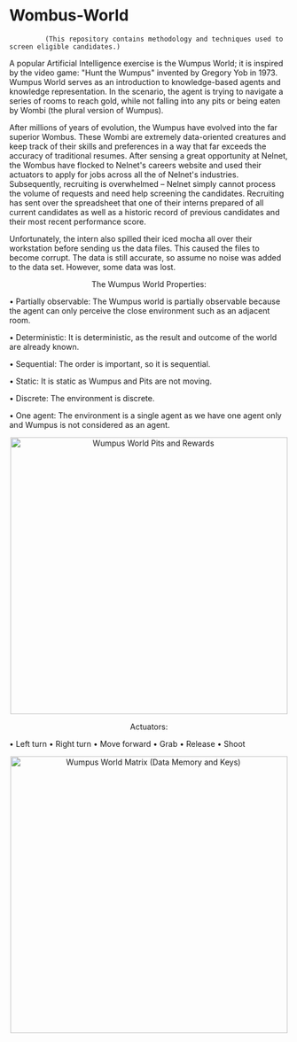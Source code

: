 # Wombus-World
             (This repository contains methodology and techniques used to screen eligible candidates.)

   A popular Artificial Intelligence exercise is the Wumpus World; it is inspired by the video game: "Hunt the Wumpus" invented by Gregory Yob in 1973. Wumpus World serves as an introduction to knowledge-based agents and knowledge representation. In the scenario, the agent is trying to navigate a series of rooms to reach gold, while not falling into any pits or being eaten by Wombi (the plural version of Wumpus).
  
   After millions of years of evolution, the Wumpus have evolved into the far superior Wombus. These Wombi are extremely data-oriented creatures and keep track of their skills and preferences in a way that far exceeds the accuracy of traditional resumes. After sensing a great opportunity at Nelnet, the Wombus have flocked to Nelnet's careers website and used their actuators to apply for jobs across all the of Nelnet's industries. Subsequently, recruiting is overwhelmed – Nelnet simply cannot process the volume of requests and need help screening the candidates. Recruiting has sent over the spreadsheet that one of their interns prepared of all current candidates as well as a historic record of previous candidates and their most recent performance score.
  
   Unfortunately, the intern also spilled their iced mocha all over their workstation before sending us the data files. This caused the files to become corrupt. The data is still accurate, so assume no noise was added to the data set. However, some data was lost.
  
 <p align="center">
                                                   The Wumpus World Properties:
 </p>
  
• Partially observable: The Wumpus world is partially observable because the agent can only perceive the close environment such as an adjacent room.

• Deterministic: It is deterministic, as the result and outcome of the world are already known.

• Sequential: The order is important, so it is sequential.

• Static: It is static as Wumpus and Pits are not moving.

• Discrete: The environment is discrete.

• One agent: The environment is a single agent as we have one agent only and Wumpus is not considered as an agent.

<p align="center">
<img width="500" src="https://repository-images.githubusercontent.com/254698189/4d035600-0afd-11eb-8052-a3f9a9d74041" alt="Wumpus World Pits and Rewards">
  
<p align="center">
                                                             Actuators:   
</p>
  
• Left turn
• Right turn
• Move forward
• Grab
• Release
• Shoot

<p align="center">
<img width="500" src="https://www.massey.ac.nz/~mjjohnso/notes/59302/fig06.04.gif" alt="Wumpus World Matrix (Data Memory and Keys)">
</p>
